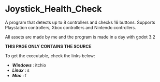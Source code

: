 # Joystick_Health_Check
A program that detects up to 8 controllers and checks 16 buttons. Supports Playstation controllers, Xbox controllers and Nintendo controllers.

All assets are made by me and the program is made in a day with godot 3.2

**THIS PAGE ONLY CONTAINS THE SOURCE**


To get the executable, check the links below:

- _**Windows**_ : itchio
- _**Linux**_ : s
- _**Mac**_ : f
